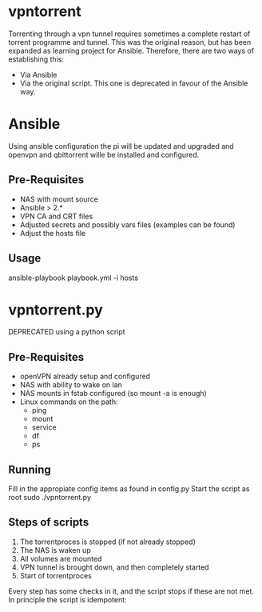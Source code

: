 # vpntorrent

Torrenting through a vpn tunnel requires sometimes a complete restart of torrent programme and tunnel. This was the original reason, but has been expanded as learning project for Ansible. Therefore, there are two ways of establishing this: 
* Via Ansible
* Via the original script. This one is deprecated in favour of the Ansible way.

# Ansible
Using ansible configuration the pi will be updated and upgraded and openvpn and qbittorrent wille be installed and configured.

## Pre-Requisites
* NAS with mount source
* Ansible > 2.\*
* VPN CA and CRT files
* Adjusted secrets and possibly vars files (examples can be found)
* Adjust the hosts file

## Usage
ansible-playbook playbook.yml -i hosts


# vpntorrent.py
DEPRECATED using a python script

## Pre-Requisites
* openVPN already setup and configured
* NAS with ability to wake on lan
* NAS mounts in fstab configured (so mount -a is enough)
* Linux commands on the path:
  * ping
  * mount
  * service
  * df
  * ps

## Running
Fill in the appropiate config items as found in config.py
Start the script as root
sudo ./vpntorrent.py

## Steps of scripts
1. The torrentproces is stopped (if not already stopped)
2. The NAS is waken up
3. All volumes are mounted
4. VPN tunnel is brought down, and then completely started
5. Start of torrentproces

Every step has some checks in it, and the script stops if these are not met.
In principle the script is idempotent: 

